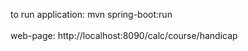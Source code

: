 to run application: mvn spring-boot:run<br />
<br />
web-page: http://localhost:8090/calc/course/handicap
